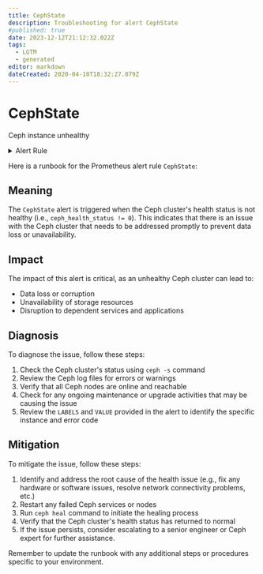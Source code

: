 ```yaml
---
title: CephState
description: Troubleshooting for alert CephState
#published: true
date: 2023-12-12T21:12:32.022Z
tags: 
  - LGTM
  - generated
editor: markdown
dateCreated: 2020-04-10T18:32:27.079Z
---
```


# CephState

Ceph instance unhealthy

<details>
  <summary>Alert Rule</summary>

{{% rule "ceph/ceph-internal.yml" "CephState" %}}

{{% comment %}}

```yaml
alert: CephState
expr: ceph_health_status != 0
for: 0m
labels:
    severity: critical
annotations:
    summary: Ceph State (instance {{ $labels.instance }})
    description: |-
        Ceph instance unhealthy
          VALUE = {{ $value }}
          LABELS = {{ $labels }}
    runbook: https://github.com/srerun/prometheus-alerts/blob/main/content/runbooks/ceph-internal/CephState.md

```

{{% /comment %}}

</details>


Here is a runbook for the Prometheus alert rule `CephState`:

## Meaning

The `CephState` alert is triggered when the Ceph cluster's health status is not healthy (i.e., `ceph_health_status != 0`). This indicates that there is an issue with the Ceph cluster that needs to be addressed promptly to prevent data loss or unavailability.

## Impact

The impact of this alert is critical, as an unhealthy Ceph cluster can lead to:

* Data loss or corruption
* Unavailability of storage resources
* Disruption to dependent services and applications

## Diagnosis

To diagnose the issue, follow these steps:

1. Check the Ceph cluster's status using `ceph -s` command
2. Review the Ceph log files for errors or warnings
3. Verify that all Ceph nodes are online and reachable
4. Check for any ongoing maintenance or upgrade activities that may be causing the issue
5. Review the `LABELS` and `VALUE` provided in the alert to identify the specific instance and error code

## Mitigation

To mitigate the issue, follow these steps:

1. Identify and address the root cause of the health issue (e.g., fix any hardware or software issues, resolve network connectivity problems, etc.)
2. Restart any failed Ceph services or nodes
3. Run `ceph heal` command to initiate the healing process
4. Verify that the Ceph cluster's health status has returned to normal
5. If the issue persists, consider escalating to a senior engineer or Ceph expert for further assistance.

Remember to update the runbook with any additional steps or procedures specific to your environment.